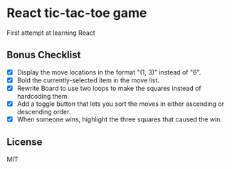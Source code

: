 # React tic-tac-toe game

First attempt at learning React

## Bonus Checklist

- [X] Display the move locations in the format "(1, 3)" instead of "6".
- [X] Bold the currently-selected item in the move list.
- [X] Rewrite Board to use two loops to make the squares instead of hardcoding them.
- [X] Add a toggle button that lets you sort the moves in either ascending or descending order.
- [X] When someone wins, highlight the three squares that caused the win.

## License

MIT